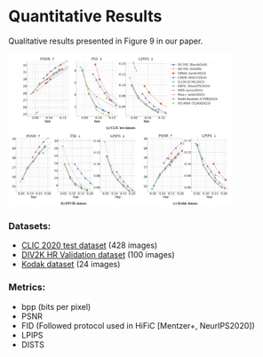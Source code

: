 # Quantitative Results

Qualitative results presented in Figure 9 in our paper.

<img src="../assets/dcvic_performance_all.jpg" width="80%">

### Datasets:
- [CLIC 2020 test dataset](https://www.tensorflow.org/datasets/catalog/clic) (428 images)
- [DIV2K HR Validation dataset](https://data.vision.ee.ethz.ch/cvl/DIV2K/) (100 images)
- [Kodak dataset](https://r0k.us/graphics/kodak/) (24 images)

### Metrics:
- bpp (bits per pixel)
- PSNR
- FID (Followed protocol used in HiFiC [Mentzer+, NeurIPS2020])
- LPIPS
- DISTS